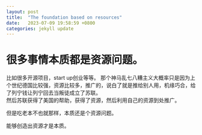 ```yaml
---
layout: post
title:  "The foundation based on resources"
date:   2023-07-09 19:58:59 +0800
categories: jekyll update
---
```


# 很多事情本质都是资源问题。
比如很多开源项目，start up创业等等。
那个神马乱七八糟主义大概率只是因为上个世纪德国比较强，资源比较多，推广的，说白了就是推给别人用，机缘巧合，给了列宁钱让列宁回去当叛徒成立了苏联。  
然后苏联获得了美国的帮助，获得了资源，然后利用自己的资源到处推广。  

但是吃老本不也就那样，本质还是个资源问题。  

能够创造出资源才是本质。  

